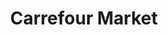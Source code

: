 ---
title: "Carrefour Market"
url: /annemasse/carrefour-market-avenue-florissant/
shop: supermarché
---